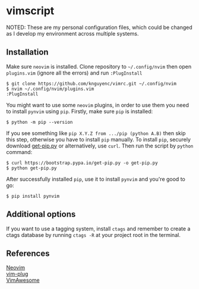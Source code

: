 # vimscript
NOTED: These are my personal configuration files, which could be changed as I develop my environment across multiple systems.

## Installation
Make sure `neovim` is installed. Clone repository to `~/.config/nvim` then open `plugins.vim` (ignore all the errors) and run `:PlugInstall`
```shell script
$ git clone https://github.com/knguyenc/vimrc.git ~/.config/nvim
$ nvim ~/.config/nvim/plugins.vim
:PlugInstall
```

You might want to use some `neovim` plugins, in order to use them you need to install `pynvim` using `pip`.
Firstly, make sure `pip` is installed:
```shell script
$ python -m pip --version
```
If you see something like `pip X.Y.Z from .../pip (python A.B)` then skip this step, otherwise you have to install `pip` manually.
To install `pip`, securely download [get-pip.py](https://bootstrap.pypa.io/get-pip.py) or alternatively, use `curl`.
Then run the script by `python` command:
```shell script
$ curl https://bootstrap.pypa.io/get-pip.py -o get-pip.py
$ python get-pip.py
```
After successfully installed `pip`, use it to install `pynvim` and you're good to go:
```shell script
$ pip install pynvim
```

## Additional options
If you want to use a tagging system, install `ctags` and remember to create a ctags database by running `ctags -R` at your project root in the terminal.

## References
[Neovim](https://neovim.io/)\
[vim-plug](https://github.com/junegunn/vim-plug)\
[VimAwesome](https://vimawesome.com/)
